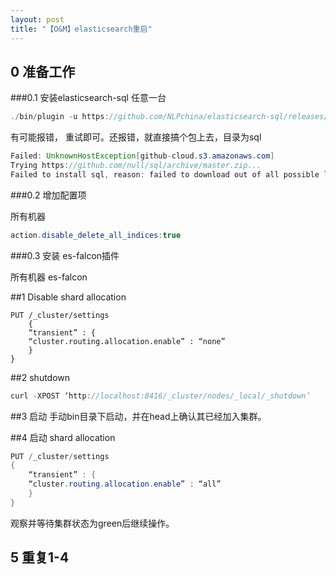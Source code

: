 ```yaml
---
layout: post
title: "【O&M】elasticsearch重启"
---
```


## 0 准备工作
###0.1 安装elasticsearch-sql
任意一台

```java
./bin/plugin -u https://github.com/NLPchina/elasticsearch-sql/releases/download/1.4.8/elasticsearch-sql-1.4.8.zip --install sql
```

有可能报错， 重试即可。还报错，就直接搞个包上去，目录为sql

```java
Failed: UnknownHostException[github-cloud.s3.amazonaws.com]
Trying https://github.com/null/sql/archive/master.zip...
Failed to install sql, reason: failed to download out of all possible locations..., use --verbose to get detailed information
```

###0.2 增加配置项

所有机器

```java
action.disable_delete_all_indices:true
```

###0.3 安装 es-falcon插件

所有机器   es-falcon

##1 Disable shard allocation

```
PUT /_cluster/settings
    {
    “transient” : {
    “cluster.routing.allocation.enable” : “none”
    }
}
```

##2 shutdown

```java
curl -XPOST ‘http://localhost:8416/_cluster/nodes/_local/_shutdown’
```

##3 启动
手动bin目录下启动，并在head上确认其已经加入集群。

##4 启动 shard allocation

```java
PUT /_cluster/settings
{
    “transient” : {
    “cluster.routing.allocation.enable” : “all”
    }
}
```

观察并等待集群状态为green后继续操作。

## 5 重复1-4
